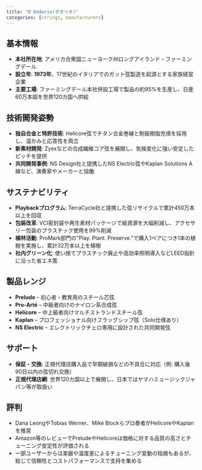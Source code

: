 ```yaml
---
title: "D'Addario(ダダリオ)"
categories: [strings, manufacturers]
---
```


## 基本情報

* **本社所在地**: アメリカ合衆国ニューヨーク州ロングアイランド・ファーミングデール
* **設立年**: **1973年**、17世紀のイタリアでのガット弦製造を起源とする家族経営企業
* **主要工場**: ファーミングデール本社併設工場で製品の約95%を生産し、日産60万本超を世界120カ国へ供給

## 技術開発姿勢

* **独自合金と特許技術**: Helicore弦でチタン合金巻線と制振樹脂充填を採用し、温かみと応答性を両立
* **新素材開発**: Zyexなどの合成繊維コア弦を展開し、気候変化に強い安定したピッチを提供
* **共同開発事例**: NS Design社と提携したNS Electric弦やKaplan Solutions A線など、演奏家やメーカーと協働

## サステナビリティ

* **Playbackプログラム**: TerraCycle社と提携した弦リサイクルで累計450万本以上を回収
* **包装改革**: VCI密封袋や再生素材パッケージで紙資源を大幅削減し、アクセサリー包装のプラスチック使用を99%削減
* **植林活動**: ProMark部門の"Play. Plant. Preserve."で購入1ペアにつき1本の植樹を実施し、累計32万本以上を植樹
* **社内グリーン化**: 使い捨てプラスチック廃止や高効率照明導入などLEED指針に沿った省エネ策

## 製品レンジ

* **Prelude** – 初心者・教育用のスチール芯弦
* **Pro-Arté** – 中級者向けのナイロン系合成弦
* **Helicore** – 中上級者向けマルチストランドスチール弦
* **Kaplan** – プロフェッショナル向けフラッグシップ弦（Solo仕様あり）
* **NS Electric** – エレクトリックチェロ専用に設計された共同開発弦

## サポート

* **保証・交換**: 正規代理店購入品で早期破損などの不具合に対応（例: 購入後90日以内の弦切れ交換）
* **正規代理店網**: 世界120カ国以上で展開し、日本ではヤマハミュージックジャパン等が取扱い

## 評判

* Dana LeongやTobias Werner、Mike Blockらプロ奏者がHelicoreやKaplanを推奨
* Amazon等のレビューでPreludeやHelicoreは価格に対する品質の高さとチューニング安定性が評価される
* 一部ユーザーからは楽器や温度差によるチューニング変動の指摘もあるが、総じて信頼性とコストパフォーマンスで支持を集める

